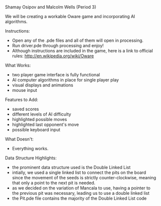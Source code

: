 Shamay Osipov and Malcolm Wells (Period 3)

We will be creating a workable Oware game and incorporating AI algorithms.

Instructions:
- Open any of the .pde files and all of them will open in processing.
- Run driver.pde through processing and enjoy!
- Although instructions are included in the game, here is a link to official rules: http://en.wikipedia.org/wiki/Oware

What Works:
- two player game interface is fully functional
- AI computer algorithms in place for single player play
- visual displays and animations
- mouse input

Features to Add:
- saved scores
- different levels of AI difficulty
- highlighted possible moves
- highlighted last opponent's move
- possible keyboard input

What Doesn't:
- Everything works.

Data Structure Highlights:
- the prominent data structure used is the Double Linked List
- intially, we used a single linked list to connect the pits on the board since the movement of the seeds is strictly counter-clockwise, meaning that only a point to the next pit is needed.
- as we decided on the variation of Mancala to use, having a pointer to the previous pit was necessary, leading us to use a double linked list
- the Pit.pde file contains the majority of the Double Linked List code
